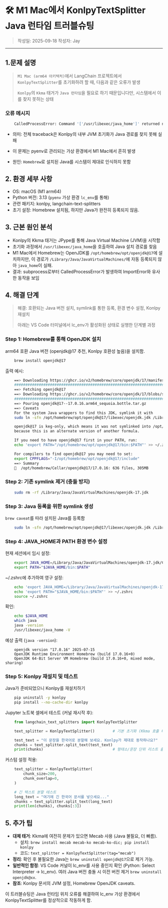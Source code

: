 # 🛠️ M1 Mac에서 KonlpyTextSplitter Java 런타임 트러블슈팅

> 작성일: 2025-09-18
> 작성자: Jay  

---

## 1.문제 설명
> `M1 Mac (arm64 아키텍처)`에서 LangChain 프로젝트에서 `KonlpyTextSplitter`를 초기화하려 할 때, 다음과 같은 오류가 발생
> 
> `Konlpy`의 `Kkma` 태거가 `Java 런타임`을 필요로 하기 때문입니다만, 시스템에서 이를 찾지 못하는 상태

### 오류 메시지
```bash
    CalledProcessError: Command '['/usr/libexec/java_home']' returned non-zero exit status 1.
```
- 의미: 전체 traceback은 Konlpy의 내부 JVM 초기화가 Java 경로를 찾지 못해 실패

- 이 문제는 pyenv로 관리되는 가상 환경에서 M1 Mac에서 흔히 발생
- 원인: `Homebrew`로 설치된 Java를 시스템이 제대로 인식하지 못함

## 2. 환경 세부 사항
- OS: macOS (M1 arm64)
- Python 버전: 3.13 (`pyenv` 가상 환경 `lc_env`를 통해)
- 관련 패키지: konlpy, langchain-text-splitters
- 초기 설정: Homebrew 설치됨, 하지만 Java가 완전히 등록되지 않음.

## 3. 근본 원인 분석
- Konlpy의 Kkma 태거는 JPype를 통해 Java Virtual Machine (JVM)을 시작함
- 초기화 과정에서 `/usr/libexec/java_home`을 호출하여 Java 설치 경로를 찾음
- M1 Mac에서 Homebrew는 OpenJDK를 `/opt/homebrew/opt/openjdk@17`에 설치하지만, 이 경로가 `/Library/Java/JavaVirtualMachines/`에 자동 등록되지 않아 `java_home`이 실패.
- 결과: subprocess로부터 CalledProcessError가 발생하여 ImportError와 유사한 동작을 보임

## 4. 해결 단계
> 해결: 호환되는 Java 버전 설치, symlink를 통한 등록, 환경 변수 설정, Konlpy 재설치
> 
> 아래는 VS Code 터미널에서 lc_env가 활성화된 상태로 실행한 단계별 과정

### Step 1: Homebrew를 통해 OpenJDK 설치
arm64 호환 Java 버전 (openjdk@17 추천, Konlpy 호환성 높음)을 설치함.

```bash
    brew install openjdk@17
```

출력 예시:
```bash
    ==> Downloading https://ghcr.io/v2/homebrew/core/openjdk/17/manifests/17.0.16
    ######################################################################### 100.0%
    ==> Fetching openjdk@17
    ==> Downloading https://ghcr.io/v2/homebrew/core/openjdk/17/blobs/sha256:eb27427
    ######################################################################### 100.0%
    ==> Pouring openjdk@17--17.0.16.arm64_sequoia.bottle.tar.gz
    ==> Caveats
    For the system Java wrappers to find this JDK, symlink it with
    sudo ln -sfn /opt/homebrew/opt/openjdk@17/libexec/openjdk.jdk /Library/Java/JavaVirtualMachines/openjdk-17.jdk

    openjdk@17 is keg-only, which means it was not symlinked into /opt/homebrew,
    because this is an alternate version of another formula.

    If you need to have openjdk@17 first in your PATH, run:
    echo 'export PATH="/opt/homebrew/opt/openjdk@17/bin:$PATH"' >> ~/.zshrc

    For compilers to find openjdk@17 you may need to set:
    export CPPFLAGS="-I/opt/homebrew/opt/openjdk@17/include"
    ==> Summary
    🍺  /opt/homebrew/Cellar/openjdk@17/17.0.16: 636 files, 305MB
```

### Step 2: 기존 symlink 제거 (충돌 방지)
```bash
    sudo rm -rf /Library/Java/JavaVirtualMachines/openjdk-17.jdk
```

### Step 3: Java 등록을 위한 symlink 생성
`brew caveat`를 따라 설치된 Java를 등록함 

```bash
    sudo ln -sfn /opt/homebrew/opt/openjdk@17/libexec/openjdk.jdk /Library/Java/JavaVirtualMachines/openjdk-17.jdk
```

### Step 4: JAVA_HOME과 PATH 환경 변수 설정
현재 세션에서 임시 설정:
```bash
    export JAVA_HOME=/Library/Java/JavaVirtualMachines/openjdk-17.jdk/Contents/Home
    export PATH="$JAVA_HOME/bin:$PATH"
```

~/.zshrc에 추가하여 영구 설정:
```bash
    echo 'export JAVA_HOME=/Library/Java/JavaVirtualMachines/openjdk-17.jdk/Contents/Home' >> ~/.zshrc
    echo 'export PATH="$JAVA_HOME/bin:$PATH"' >> ~/.zshrc
    source ~/.zshrc
```

확인:
```bash
    echo $JAVA_HOME
    which java
    java -version
    /usr/libexec/java_home -V
```

예상 출력 (`java -version`):
```
    openjdk version "17.0.16" 2025-07-15
    OpenJDK Runtime Environment Homebrew (build 17.0.16+0)
    OpenJDK 64-Bit Server VM Homebrew (build 17.0.16+0, mixed mode, sharing)
```

### Step 5: Konlpy 재설치 및 테스트
Java가 준비되었으니 Konlpy를 재설치하기

```bash
    pip uninstall -y konlpy
    pip install --no-cache-dir konlpy
```

Jupyter 노트북 셀에서 테스트 (커널 재시작 후):
```python
    from langchain_text_splitters import KonlpyTextSplitter

    text_splitter = KonlpyTextSplitter()        # 기본 초기화 (Kkma 호출 테스트)

    test_text = "이 문장을 한국어로 분할해 보세요. Konlpy가 제대로 동작하나요?"
    chunks = text_splitter.split_text(test_text)
    print(chunks)                               # 형태소/문장 단위 리스트 출력 확인
```

커스텀 설정 적용:
```python
    text_splitter = KonlpyTextSplitter(
        chunk_size=200, 
        chunk_overlap=0,
    )

    # 긴 텍스트 분할 테스트
    long_text = "여기에 긴 한국어 문서를 넣으세요..."
    chunks = text_splitter.split_text(long_text)
    print(len(chunks), chunks[:3])
```


## 5. 추가 팁
- **대체 태거**: Kkma에 여전히 문제가 있으면 Mecab 사용 (Java 불필요, 더 빠름).
  - 설치: `brew install mecab mecab-ko mecab-ko-dic; pip install konlpy`
  - 코드: `text_splitter = KonlpyTextSplitter(tag="mecab")`
- **정리**: 확인 후 불필요한 Java는 `brew uninstall openjdk@17`으로 제거 가능.
- **일반적인 함정**: VS Code 커널이 lc_env를 사용 중인지 확인 (Python: Select Interpreter → lc_env). 여러 Java 버전 충돌 시 이전 버전 제거 `brew uninstall openjdk@xx`.
- **참조**: Konlpy 문서의 JVM 설정, Homebrew OpenJDK caveats.

이 트러블슈팅은 Java 런타임 위치 오류를 해결하여 lc_env 가상 환경에서 KonlpyTextSplitter를 정상적으로 작동하게 함.
